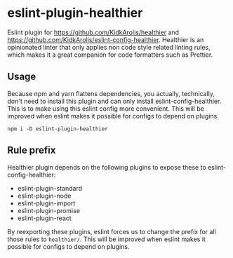 # eslint-plugin-healthier

Eslint plugin for https://github.com/KidkArolis/healthier and https://github.com/KidkArolis/eslint-config-healthier. Healthier is an opinionated linter that only applies non code style related linting rules, which makes it a great companion for code formatters such as Prettier.

## Usage

Because npm and yarn flattens dependencies, you actually, technically, don't need to install this plugin and can only install eslint-config-healthier. This is to make using this eslint config more convenient. This will be improved when eslint makes it possible for configs to depend on plugins.

    npm i -D eslint-plugin-healthier

## Rule prefix

Healthier plugin depends on the following plugins to expose these to eslint-config-healthier:

- eslint-plugin-standard
- eslint-plugin-node
- eslint-plugin-import
- eslint-plugin-promise
- eslint-plugin-react

By reexporting these plugins, eslint forces us to change the prefix for all those rules to `healthier/`. This will be improved when eslint makes it possible for configs to depend on plugins.
